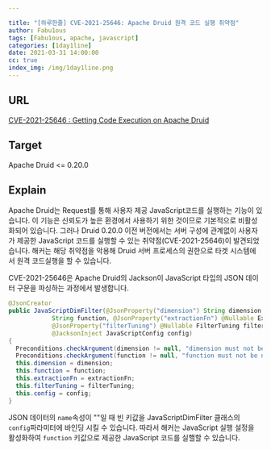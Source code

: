 ```yaml
---

title: "[하루한줄] CVE-2021-25646: Apache Druid 원격 코드 실행 취약점"
author: Fabu1ous
tags: [Fabu1ous, apache, javascript]
categories: [1day1line]
date: 2021-03-31 14:00:00
cc: true
index_img: /img/1day1line.png
---
```


## **URL**

[CVE-2021-25646 : Getting Code Execution on Apache Druid](https://www.zerodayinitiative.com/blog/2021/3/25/cve-2021-25646-getting-code-execution-on-apache-druid)



## **Target**

Apache Druid <= 0.20.0



## **Explain**

Apache Druid는 Request를 통해 사용자 제공 JavaScript코드를 실행하는 기능이  있습니다. 이 기능은 신뢰도가 높은 환경에서 사용하기 위한 것이므로 기본적으로 비활성화되어 있습니다. 그러나 Druid 0.20.0 이전 버전에서는 서버 구성에 관계없이 사용자가 제공한 JavaScript 코드를 실행할 수 있는 취약점(CVE-2021-25646)이 발견되었습니다. 해커는 해당 취약점을 악용해 Druid 서버 프로세스의 권한으로 타겟 시스템에서 원격 코드실행을 할 수 있습니다. 

CVE-2021-25646은 Apache Druid의 Jackson이 JavaScript 타입의 JSON 데이터 구문을 파싱하는 과정에서 발생합니다. 

```java
@JsonCreator 
public JavaScriptDimFilter(@JsonProperty("dimension") String dimension, @JsonProperty("function") 
            String function, @JsonProperty("extractionFn") @Nullable ExtractionFn extractionFn, 
            @JsonProperty("filterTuning") @Nullable FilterTuning filterTuning, 
            @JacksonInject JavaScriptConfig config) 
{ 
  Preconditions.checkArgument(dimension != null, "dimension must not be null"); 
  Preconditions.checkArgument(function != null, "function must not be null"); 
  this.dimension = dimension; 
  this.function = function; 
  this.extractionFn = extractionFn; 
  this.filterTuning = filterTuning; 
  this.config = config; 
}
```

JSON 데이터의  `name`속성이  ""일 때 빈 키값을 JavaScriptDimFilter 클래스의  `config`파라미터에 바인딩 시킬 수 있습니다. 따라서 해커는 JavaScript 실행 설정을 활성화하여 `function` 키값으로 제공한 JavaScript 코드를 실핼할 수 있습니다.